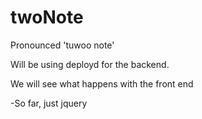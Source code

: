 twoNote
=======

Pronounced 'tuwoo note'

Will be using deployd for the backend.

We will see what happens with the front end

-So far, just jquery
